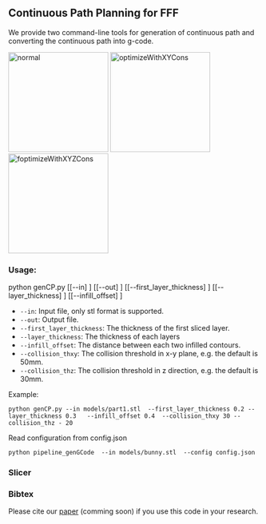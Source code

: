 ## Continuous Path Planning for FFF

We provide two command-line tools for generation of continuous path and converting the continuous path into g-code.

<p float="left">
<img src="../../../doc/a.common-slice.png" alt="normal"  width="200" />
<img src="../../../doc/b.x-y-slice.png" alt="optimizeWithXYCons"  width="200"  />
<img src="../../../doc/c.xyz-slice.png" alt="foptimizeWithXYZCons"  width="200"  />
</p>

### Usage:

python genCP.py [[--in] <stl file>] [[--out] <path file>] [[--first_layer_thickness] <float number>] [[--layer_thickness] <float number>] [[--infill_offset] <float number>]   

* `--in`:  Input file, only stl format is supported.
* `--out`: Output file.
* `--first_layer_thickness`: The thickness of the first sliced layer.
* `--layer_thickness`: The thickness of each layers
* `--infill_offset`: The distance between each two infilled contours.  
* `--collision_thxy`: The collision threshold in x-y plane, e.g. the default is 50mm.
* `--collision_thz`:   The collision threshold in z direction, e.g. the default is 30mm.

Example:

```
python genCP.py --in models/part1.stl  --first_layer_thickness 0.2 --layer_thickness 0.3   --infill_offset 0.4  --collision_thxy 30 --collision_thz - 20 
```

Read configuration from config.json
```
python pipeline_genGCode  --in models/bunny.stl  --config config.json
```

### Slicer


### Bibtex
Please cite our [paper](#) (comming soon) if you use this code in your research.
```


```